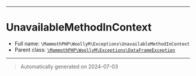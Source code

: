 ***

# UnavailableMethodInContext





* Full name: `\MammothPHP\WoollyM\Exceptions\UnavailableMethodInContext`
* Parent class: [`\MammothPHP\WoollyM\Exceptions\DataFrameException`](./DataFrameException.md)






***
> Automatically generated on 2024-07-03
